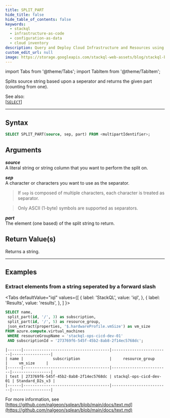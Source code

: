```yaml
---
title: SPLIT_PART
hide_title: false
hide_table_of_contents: false
keywords:
  - stackql
  - infrastructure-as-code
  - configuration-as-data
  - cloud inventory
description: Query and Deploy Cloud Infrastructure and Resources using SQL
custom_edit_url: null
image: https://storage.googleapis.com/stackql-web-assets/blog/stackql-blog-post-featured-image.png
---
```


import Tabs from '@theme/Tabs';
import TabItem from '@theme/TabItem';

Splits source string based upon a seperator and returns the given part (counting from one).  

See also:  
[[` SELECT `]](/docs/language-spec/select) 

* * * 

## Syntax

```sql
SELECT SPLIT_PART(source, sep, part) FROM <multipartIdentifier>;
```

## Arguments

__*source*__  
A literal string or string column that you want to perform the split on.

__*sep*__  
A character or characters you want to use as the separator.  

> If `sep` is composed of multiple characters, each character is treated as separator.  

> Only ASCII (1-byte) symbols are supported as separators.  

__*part*__  
The element (one based) of the split string to return.  

## Return Value(s)
Returns a string.

* * *

## Examples

### Extract elements from a string seperated by a forward slash


<Tabs
  defaultValue="iql"
  values={[
    { label: 'StackQL', value: 'iql', },
    { label: 'Results', value: 'results', },
  ]
}>
<TabItem value="iql">

```sql
SELECT name,  
 split_part(id, '/', 3) as subscription,
 split_part(id, '/', 5) as resource_group,
 json_extract(properties, '$.hardwareProfile.vmSize') as vm_size
FROM azure.compute.virtual_machines 
 WHERE resourceGroupName = 'stackql-ops-cicd-dev-01' 
 AND subscriptionId = '273769f6-545f-45b2-8ab8-2f14ec5768dc';
```

</TabItem>
<TabItem value="results">

```
|------|--------------------------------------|-------------------------|-----------------|
| name |             subscription             |     resource_group      |     vm_size     |
|------|--------------------------------------|-------------------------|-----------------|
| test | 273769f6-545f-45b2-8ab8-2f14ec5768dc | stackql-ops-cicd-dev-01 | Standard_D2s_v3 |
|------|--------------------------------------|-------------------------|-----------------|
```

</TabItem>
</Tabs>

For more information, see [https://github.com/nalgeon/sqlean/blob/main/docs/text.md](https://github.com/nalgeon/sqlean/blob/main/docs/text.md)